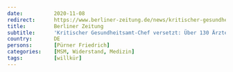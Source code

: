 ```yaml
---
date:          2020-11-08
redirect:      https://www.berliner-zeitung.de/news/kritischer-gesundheitsamt-chef-versetzt-ueber-130-aerzte-protestieren-scharf-li.117180
title:         Berliner Zeitung
subtitle:      'Kritischer Gesundheitsamt-Chef versetzt: Über 130 Ärzte protestieren scharf'
country:       DE
persons:       [Pürner Friedrich]
categories:    [MSM, Widerstand, Medizin]
tags:          [willkür]
---
```

